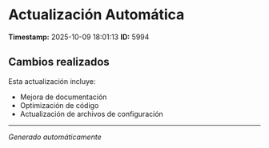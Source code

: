# Actualización Automática

**Timestamp:** 2025-10-09 18:01:13
**ID:** 5994

## Cambios realizados

Esta actualización incluye:
- Mejora de documentación
- Optimización de código
- Actualización de archivos de configuración

---
*Generado automáticamente*
